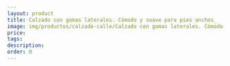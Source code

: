 ```yaml
---
layout: product
title: Calzado con gomas laterales. Cómodo y suave para pies anchos_
image: img/productos/calzado-calle/Calzado con gomas laterales. Cómodo y suave para pies anchos_.webp
price: 
tags: 
description: 
order: 0
---
```

